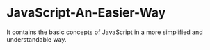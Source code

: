 # JavaScript-An-Easier-Way
It contains the basic concepts of JavaScript in a more simplified and understandable way. 
